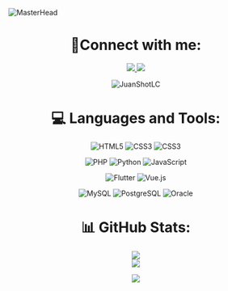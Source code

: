 ![MasterHead](https://www.arkasoftwares.com/blog/wp-content/uploads/2021/01/header_banner-2.jpg)
<div align="center">

# 📝Connect with me:
<a href="https://www.linkedin.com/in/juanshotlc/">
 <img src="https://img.shields.io/badge/linkedin-0A66C2.svg?style=for-the-badge&logo=linkedin&logoColor=white">
</a>
<a href="malito:lc.jbrshot@gmail.com">
 <img src="https://img.shields.io/badge/gmail-EA4335.svg?style=for-the-badge&logo=gmail&logoColor=white">
</a>
 <p> <img src="https://komarev.com/ghpvc/?username=JuanShotLC&label=Profile%20views&color=0e75b6&style=flat" alt="JuanShotLC" /> </p>



# 💻 Languages and Tools:
![HTML5](https://img.shields.io/badge/HTML5-E34F26.svg?style=for-the-badge&logo=HTML5&logoColor=white)
![CSS3](https://img.shields.io/badge/css3-%231572B6.svg?style=for-the-badge&logo=css3&logoColor=white)
![CSS3](https://img.shields.io/badge/Bootstrap-7952B3.svg?style=for-the-badge&logo=Bootstrap&logoColor=white)
 
![PHP](https://img.shields.io/badge/php-777BB4.svg?style=for-the-badge&logo=php&logoColor=white)
![Python](https://img.shields.io/badge/Laravel-FF2D20?style=for-the-badge&logo=Laravel&logoColor=white) 
![JavaScript](https://img.shields.io/badge/javascript-%23323330.svg?style=for-the-badge&logo=javascript&logoColor=%23F7DF1E) 
 
 
![Flutter](https://img.shields.io/badge/Flutter-%2302569B.svg?style=for-the-badge&logo=Flutter&logoColor=white)
![Vue.js](https://img.shields.io/badge/vuejs-4FC08D.svg?style=for-the-badge&logo=Vue.js&logoColor=white)



![MySQL](https://img.shields.io/badge/mysql-4479A1.svg?style=for-the-badge&logo=mysql&logoColor=white) 
![PostgreSQL](https://img.shields.io/badge/PostgreSQL-4169E1.svg?style=for-the-badge&logo=PostgreSQL&logoColor=white) 
![Oracle](https://img.shields.io/badge/Oracle-F80000.svg?style=for-the-badge&logo=Oracle&logoColor=white) 



# 📊 GitHub Stats:
![](https://github-readme-stats.vercel.app/api?username=JuanShotLC&theme=dark&hide_border=false&include_all_commits=true&count_private=false)<br/>
![](https://github-readme-streak-stats.herokuapp.com/?user=JuanShotLC&theme=dark&hide_border=false)<br/>


![](https://github-readme-stats.vercel.app/api/top-langs/?username=JuanShotLC&theme=dark&hide_border=false&include_all_commits=true&count_private=false&layout=compact)
</div>
